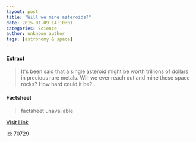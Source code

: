 ```yaml
---
layout: post
title: "Will we mine asteroids?"
date: 2015-01-09 14:10:01
categories: Science
author: unknown author
tags: [astronomy & space]
---
```



#### Extract
>It's been said that a single asteroid might be worth trillions of dollars in precious rare metals. Will we ever reach out and mine these space rocks? How hard could it be?...

#### Factsheet
>factsheet unavailable

[Visit Link](http://phys.org/news340015726.html)

id:   70729


